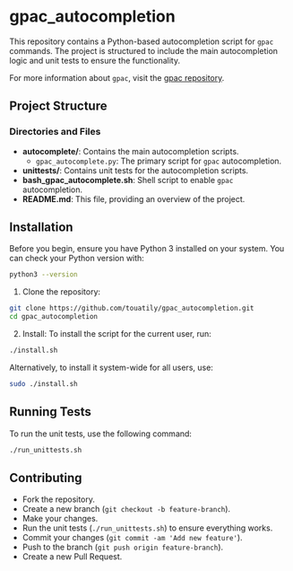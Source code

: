 # gpac_autocompletion
This repository contains a Python-based autocompletion script for `gpac` commands. The project is structured to include the main autocompletion logic and unit tests to ensure the functionality.

For more information about `gpac`, visit the [gpac repository](https://github.com/gpac/gpac).

## Project Structure

### Directories and Files

- **autocomplete/**: Contains the main autocompletion scripts.
  - `gpac_autocomplete.py`: The primary script for `gpac` autocompletion.
- **unittests/**: Contains unit tests for the autocompletion scripts.
- **bash_gpac_autocomplete.sh**: Shell script to enable `gpac` autocompletion.
- **README.md**: This file, providing an overview of the project.

## Installation

Before you begin, ensure you have Python 3 installed on your system. You can check your Python version with:
```sh
python3 --version
```

1. Clone the repository:
```sh
git clone https://github.com/touatily/gpac_autocompletion.git
cd gpac_autocompletion
```

2. Install:
To install the script for the current user, run:
```sh
./install.sh
```

Alternatively, to install it system-wide for all users, use:
```sh
sudo ./install.sh
```

## Running Tests
To run the unit tests, use the following command:

```sh
./run_unittests.sh
```

## Contributing
- Fork the repository.
- Create a new branch (`git checkout -b feature-branch`).
- Make your changes.
- Run the unit tests (`./run_unittests.sh`) to ensure everything works.
- Commit your changes (`git commit -am 'Add new feature'`).
- Push to the branch (`git push origin feature-branch`).
- Create a new Pull Request.